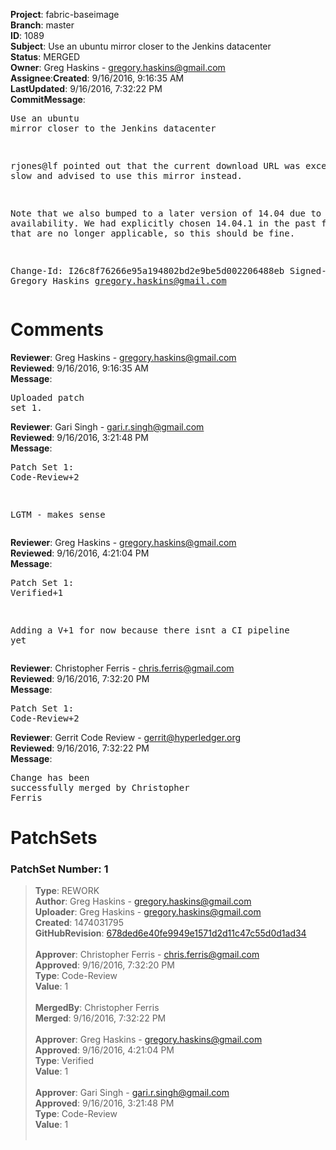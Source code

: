 <strong>Project</strong>: fabric-baseimage</br><strong>Branch</strong>: master<br><strong>ID</strong>: 1089<br><strong>Subject</strong>: Use an ubuntu mirror closer to the Jenkins datacenter<br><strong>Status</strong>: MERGED<br><strong>Owner</strong>: Greg Haskins - gregory.haskins@gmail.com<br><strong>Assignee</strong>:<strong>Created</strong>: 9/16/2016, 9:16:35 AM<br><strong>LastUpdated</strong>: 9/16/2016, 7:32:22 PM<br><strong>CommitMessage</strong>:<br><pre>Use an ubuntu mirror closer to the Jenkins datacenter

rjones@lf pointed out that the current download URL was
exceptionally slow and advised to use this mirror
instead.

Note that we also bumped to a later version of 14.04 due
to availability.  We had explicitly chosen 14.04.1 in the
past for reasons that are no longer applicable, so this
should be fine.

Change-Id: I26c8f76266e95a194802bd2e9be5d002206488eb
Signed-off-by: Gregory Haskins <gregory.haskins@gmail.com>
</pre><h1>Comments</h1><strong>Reviewer</strong>: Greg Haskins - gregory.haskins@gmail.com<br><strong>Reviewed</strong>: 9/16/2016, 9:16:35 AM<br><strong>Message</strong>: <pre>Uploaded patch set 1.</pre><strong>Reviewer</strong>: Gari Singh - gari.r.singh@gmail.com<br><strong>Reviewed</strong>: 9/16/2016, 3:21:48 PM<br><strong>Message</strong>: <pre>Patch Set 1: Code-Review+2

LGTM - makes sense</pre><strong>Reviewer</strong>: Greg Haskins - gregory.haskins@gmail.com<br><strong>Reviewed</strong>: 9/16/2016, 4:21:04 PM<br><strong>Message</strong>: <pre>Patch Set 1: Verified+1

Adding a V+1 for now because there isnt a CI pipeline yet</pre><strong>Reviewer</strong>: Christopher Ferris - chris.ferris@gmail.com<br><strong>Reviewed</strong>: 9/16/2016, 7:32:20 PM<br><strong>Message</strong>: <pre>Patch Set 1: Code-Review+2</pre><strong>Reviewer</strong>: Gerrit Code Review - gerrit@hyperledger.org<br><strong>Reviewed</strong>: 9/16/2016, 7:32:22 PM<br><strong>Message</strong>: <pre>Change has been successfully merged by Christopher Ferris</pre><h1>PatchSets</h1><h3>PatchSet Number: 1</h3><blockquote><strong>Type</strong>: REWORK<br><strong>Author</strong>: Greg Haskins - gregory.haskins@gmail.com<br><strong>Uploader</strong>: Greg Haskins - gregory.haskins@gmail.com<br><strong>Created</strong>: 1474031795<br><strong>GitHubRevision</strong>: [678ded6e40fe9949e1571d2d11c47c55d0d1ad34](https://github.com/hyperledger/fabric-baseimage/commit/678ded6e40fe9949e1571d2d11c47c55d0d1ad34)<br><br><strong>Approver</strong>: Christopher Ferris - chris.ferris@gmail.com<br><strong>Approved</strong>: 9/16/2016, 7:32:20 PM<br><strong>Type</strong>: Code-Review<br><strong>Value</strong>: 1<br><br><strong>MergedBy</strong>: Christopher Ferris<br><strong>Merged</strong>: 9/16/2016, 7:32:22 PM<br><br><strong>Approver</strong>: Greg Haskins - gregory.haskins@gmail.com<br><strong>Approved</strong>: 9/16/2016, 4:21:04 PM<br><strong>Type</strong>: Verified<br><strong>Value</strong>: 1<br><br><strong>Approver</strong>: Gari Singh - gari.r.singh@gmail.com<br><strong>Approved</strong>: 9/16/2016, 3:21:48 PM<br><strong>Type</strong>: Code-Review<br><strong>Value</strong>: 1<br><br></blockquote>